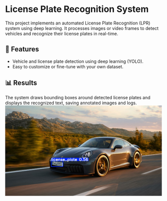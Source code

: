 # License Plate Recognition System

This project implements an automated License Plate Recognition (LPR) system using deep learning. It processes images or video frames to detect vehicles and recognize their license plates in real-time.

## 🚀 Features

- Vehicle and license plate detection using deep learning (YOLO).
- Easy to customize or fine-tune with your own dataset.


## 📊 Results

The system draws bounding boxes around detected license plates and displays the recognized text, saving annotated images and logs.
![Alt text](result.jpg)
